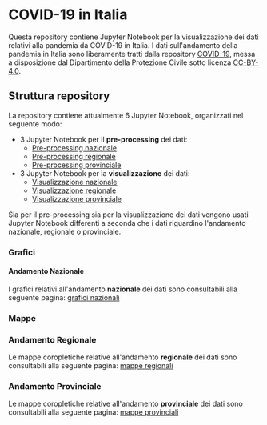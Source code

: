 # COVID-19 in Italia
Questa repository contiene Jupyter Notebook per la visualizzazione dei dati relativi alla pandemia da COVID-19 in Italia.
I dati sull'andamento della pandemia in Italia sono liberamente tratti dalla repository [COVID-19](https://github.com/pcm-dpc/COVID-19), messa a disposizione dal Dipartimento della Protezione Civile sotto licenza [CC-BY-4.0](https://creativecommons.org/licenses/by/4.0/deed.it).

## Struttura repository
La repository contiene attualmente 6 Jupyter Notebook, organizzati nel seguente modo:
- 3 Jupyter Notebook per il **pre-processing** dei dati:
    - [Pre-processing nazionale](national_preproc.ipynb)
    - [Pre-processing regionale](regional_preproc.ipynb)
    - [Pre-processing provinciale](province_preproc.ipynb)
- 3 Jupyter Notebook per la **visualizzazione** dei dati:
    - [Visualizzazione nazionale](national_visualize.ipynb)
    - [Visualizzazione regionale](regional_visualize.ipynb)
    - [Visualizzazione provinciale](province_visualize.ipynb)

Sia per il pre-processing sia per la visualizzazione dei dati vengono usati Jupyter Notebook differenti a seconda che i dati riguardino l'andamento nazionale, regionale o provinciale.

### Grafici 

#### Andamento Nazionale
I grafici relativi all'andamento **nazionale** dei dati sono consultabili alla seguente pagina: [grafici nazionali](md/grafici/andamento-nazionale/30gg/README.md)

### Mappe

### Andamento Regionale
Le mappe coropletiche relative all'andamento **regionale** dei dati sono consultabili alla seguente pagina: [mappe regionali](md/mappe/regioni/README.md)

### Andamento Provinciale
Le mappe coropletiche relative all'andamento **provinciale** dei dati sono consultabili alla seguente pagina: [mappe provinciali](md/mappe/province/README.md)